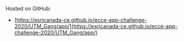 Hosted on GitHub:

- [https://esricanada-ce.github.io/ecce-app-challenge-2020/UTM_Gang/app/](https://esricanada-ce.github.io/ecce-app-challenge-2020/UTM_Gang/app/)
